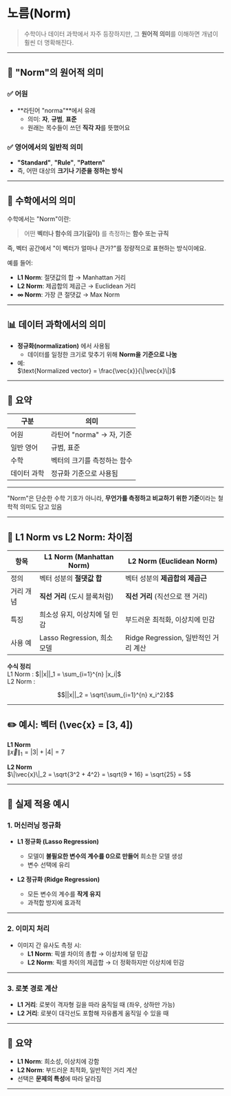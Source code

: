 # 노름(Norm)
> 수학이나 데이터 과학에서 자주 등장하지만,
> 그 **원어적 의미**를 이해하면 개념이 훨씬 더 명확해진다.

---

## 🧾 "Norm"의 원어적 의미

### ✅ 어원

- **라틴어 "norma"**에서 유래  
  - 의미: **자**, **규범**, **표준**
  - 원래는 목수들이 쓰던 **직각 자**를 뜻했어요

### ✅ 영어에서의 일반적 의미

- **"Standard"**, **"Rule"**, **"Pattern"**  
- 즉, 어떤 대상의 **크기나 기준을 정하는 방식**

---

## 📐 수학에서의 의미

수학에서는 "Norm"이란:

> 어떤 **벡터나 함수의 크기(길이)** 를 측정하는 **함수 또는 규칙**

즉, 벡터 공간에서 "이 벡터가 얼마나 큰가?"를 정량적으로 표현하는 방식이에요.

예를 들어:

- **L1 Norm**: 절댓값의 합 → Manhattan 거리  
- **L2 Norm**: 제곱합의 제곱근 → Euclidean 거리  
- **∞ Norm**: 가장 큰 절댓값 → Max Norm

---

## 📊 데이터 과학에서의 의미

- **정규화(normalization)** 에서 사용됨  
  - 데이터를 일정한 크기로 맞추기 위해 **Norm을 기준으로 나눔**
- 예:  
$\text{Normalized vector} = \frac{\vec{x}}{\|\vec{x}\|}$

---

## 🧠 요약

| 구분 | 의미 |
|------|------|
| 어원 | 라틴어 "norma" → 자, 기준 |
| 일반 영어 | 규범, 표준 |
| 수학 | 벡터의 크기를 측정하는 함수 |
| 데이터 과학 | 정규화 기준으로 사용됨 |

---

"Norm"은 단순한 수학 기호가 아니라, **무언가를 측정하고 비교하기 위한 기준**이라는 철학적 의미도 담고 있음  

---

## 📐 L1 Norm vs L2 Norm: 차이점

| 항목 | L1 Norm (Manhattan Norm) | L2 Norm (Euclidean Norm) |
|------|---------------------------|----------------------------|
| 정의 | 벡터 성분의 **절댓값 합** | 벡터 성분의 **제곱합의 제곱근** |
| 거리 개념 | **직선 거리** (도시 블록처럼) | **직선 거리** (직선으로 잰 거리) |
| 특징 | 희소성 유지, 이상치에 덜 민감 | 부드러운 최적화, 이상치에 민감 |
| 사용 예 | Lasso Regression, 희소 모델 | Ridge Regression, 일반적인 거리 계산 |

**수식 정리**  
 L1 Norm  :   $||x||_1 = \sum_{i=1}^{n} |x_i|$  
L2 Norm  : 
 ```math
||x||_2 = \sqrt{\sum_{i=1}^{n} x_i^2}
```
---

## ✏️ 예시: 벡터 \(\vec{x} = [3, 4]\)

**L1 Norm**  
$\|\vec{x}\|_1 = |3| + |4| = 7$

**L2 Norm**  
$\|\vec{x}\|_2 = \sqrt{3^2 + 4^2} = \sqrt{9 + 16} = \sqrt{25} = 5$


---

## 🧠 실제 적용 예시

### 1. **머신러닝 정규화**

- **L1 정규화 (Lasso Regression)**  
  - 모델이 **불필요한 변수의 계수를 0으로 만들어** 희소한 모델 생성  
  - 변수 선택에 유리

- **L2 정규화 (Ridge Regression)**  
  - 모든 변수의 계수를 **작게 유지**  
  - 과적합 방지에 효과적

---

### 2. **이미지 처리**

- 이미지 간 유사도 측정 시:
  - **L1 Norm**: 픽셀 차이의 총합 → 이상치에 덜 민감  
  - **L2 Norm**: 픽셀 차이의 제곱합 → 더 정확하지만 이상치에 민감

---

### 3. **로봇 경로 계산**

- **L1 거리**: 로봇이 격자형 길을 따라 움직일 때 (좌우, 상하만 가능)  
- **L2 거리**: 로봇이 대각선도 포함해 자유롭게 움직일 수 있을 때

---

## 🎯 요약

- **L1 Norm**: 희소성, 이상치에 강함  
- **L2 Norm**: 부드러운 최적화, 일반적인 거리 계산  
- 선택은 **문제의 특성**에 따라 달라짐  

---

